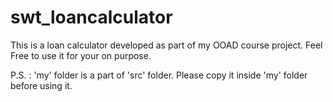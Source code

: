 swt_loancalculator
==================

This is a loan calculator developed as part of my OOAD course project. Feel Free to use it for your on purpose.

P.S. : 'my' folder is a part of 'src' folder. Please copy it inside 'my' folder before using it.
